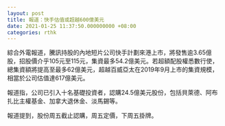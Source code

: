 ```yaml
---
layout: post
title: 報道：快手估值或超越600億美元
date: 2021-01-25 11:37:50.000000000 +08:00
categories: rthk
---
```


綜合外電報道，騰訊持股的內地短片公司快手計劃來港上市，將發售逾3.65億股，招股價介乎105元至115元，集資最多54.2億美元。若超額配股權悉數行使，總集資額將提高至最多62億美元，超越百威亞太在2019年9月上市的集資規模，相當於公司估值達617億美元。

報道指，公司已引入十名基礎投資者，認購24.5億美元股份，包括貝萊德、阿布扎比主權基金、加拿大退休金、淡馬錫等。

報道提到，股份周五截止認購，周五定價，下周五掛牌。
